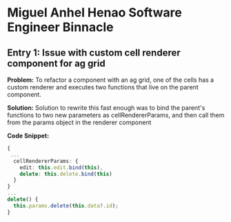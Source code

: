 # Miguel Anhel Henao Software Engineer Binnacle

## Entry 1: Issue with custom cell renderer component for ag grid

**Problem:**
To refactor a component with an ag grid, one of the cells has a custom renderer and executes two functions that live on the parent component.

**Solution:**
Solution to rewrite this fast enough was to bind the parent's functions to two new parameters as cellRendererParams, and then call them from the params object in the renderer component  

**Code Snippet:**
```typescript
{
 ...
  cellRendererParams: {
    edit: this.edit.bind(this),
    delete: this.delete.bind(this)
  }
}
...
delete() {
  this.params.delete(this.data?.id);
}
